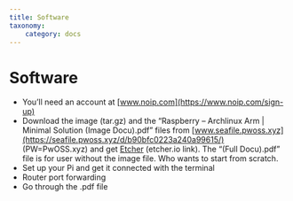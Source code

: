 ```yaml
---
title: Software
taxonomy:
    category: docs
---
```


# Software

* You’ll need an account at [www.noip.com](https://www.noip.com/sign-up)
* Download the image (tar.gz) and the “Raspberry – Archlinux Arm | Minimal Solution (Image Docu).pdf” files from [www.seafile.pwoss.xyz](https://seafile.pwoss.xyz/d/b90bfc0223a240a99615/) (PW=PwOSS.xyz) and get [Etcher](https://etcher.io/) (etcher.io link). The “(Full Docu).pdf” file is for user without the image file. Who wants to start from scratch.
* Set up your Pi and get it connected with the terminal
* Router port forwarding
* Go through the .pdf file